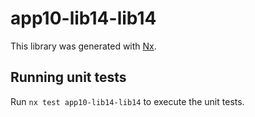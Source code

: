# app10-lib14-lib14

This library was generated with [Nx](https://nx.dev).

## Running unit tests

Run `nx test app10-lib14-lib14` to execute the unit tests.
